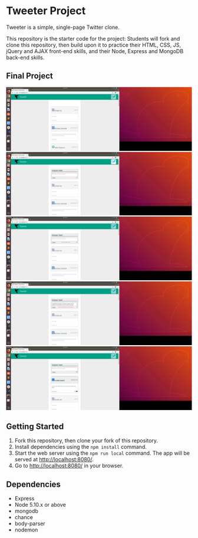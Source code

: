 # Tweeter Project

Tweeter is a simple, single-page Twitter clone.

This repository is the starter code for the project: Students will fork and clone this repository, then build upon it to practice their HTML, CSS, JS, jQuery and AJAX front-end skills, and their Node, Express and MongoDB back-end skills.

## Final Project

!["Home Page"](https://raw.githubusercontent.com/keefu/tweeter/master/docs/Screenshot%20from%202019-06-15%2009-57-30.png)
!["Open the tweet container"](https://raw.githubusercontent.com/keefu/tweeter/master/docs/Screenshot%20from%202019-06-15%2009-57-37.png)
!["Empty error message"](https://raw.githubusercontent.com/keefu/tweeter/master/docs/Screenshot%20from%202019-06-15%2009-57-44.png)
!["Long tweet error message"](https://raw.githubusercontent.com/keefu/tweeter/master/docs/Screenshot%20from%202019-06-15%2009-58-35.png)
!["Icons appears buttom right of tweets container"](https://raw.githubusercontent.com/keefu/tweeter/master/docs/Screenshot%20from%202019-06-15%2009-59-45.png)

## Getting Started

1. Fork this repository, then clone your fork of this repository.
2. Install dependencies using the `npm install` command.
3. Start the web server using the `npm run local` command. The app will be served at <http://localhost:8080/>.
4. Go to <http://localhost:8080/> in your browser.

## Dependencies

- Express
- Node 5.10.x or above
- mongodb
- chance
- body-parser
- nodemon

